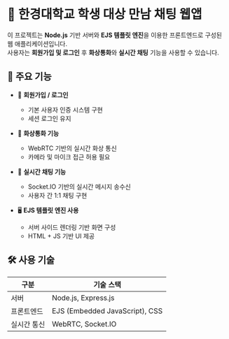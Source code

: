 # 💬 한경대학교 학생 대상 만남 채팅 웹앱

이 프로젝트는 **Node.js** 기반 서버와 **EJS 템플릿 엔진**을 이용한 프론트엔드로 구성된 웹 애플리케이션입니다.  
사용자는 **회원가입 및 로그인** 후 **화상통화**와 **실시간 채팅** 기능을 사용할 수 있습니다.

## 🔧 주요 기능

- 👤 **회원가입 / 로그인**
  - 기본 사용자 인증 시스템 구현
  - 세션 로그인 유지

- 🎥 **화상통화 기능**
  - WebRTC 기반의 실시간 화상 통신
  - 카메라 및 마이크 접근 허용 필요

- 💬 **실시간 채팅 기능**
  - Socket.IO 기반의 실시간 메시지 송수신
  - 사용자 간 1:1 채팅 구현

- 🖥 **EJS 템플릿 엔진 사용**
  - 서버 사이드 렌더링 기반 화면 구성
  - HTML + JS 기반 UI 제공

## 🛠 사용 기술

| 구분          | 기술 스택                        |
|---------------|----------------------------------|
| 서버          | Node.js, Express.js              |
| 프론트엔드    | EJS (Embedded JavaScript), CSS   |
| 실시간 통신   | WebRTC, Socket.IO                |





